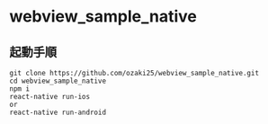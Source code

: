 # webview_sample_native

## 起動手順

```
git clone https://github.com/ozaki25/webview_sample_native.git
cd webview_sample_native
npm i
react-native run-ios
or
react-native run-android
```


